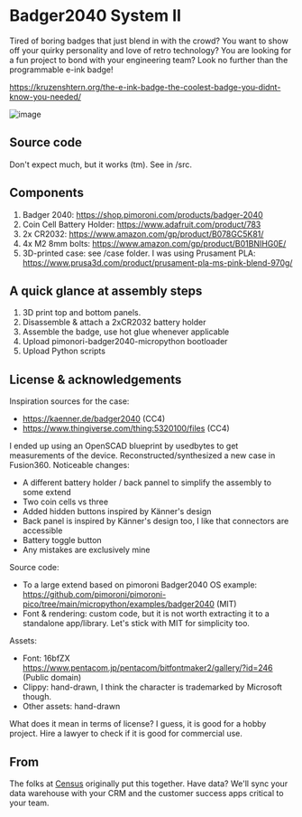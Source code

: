 # Badger2040 System II

Tired of boring badges that just blend in with the crowd? You want to show off your quirky personality and love of retro technology? You are looking for a fun project to bond with your engineering team? Look no further than the programmable e-ink badge!

https://kruzenshtern.org/the-e-ink-badge-the-coolest-badge-you-didnt-know-you-needed/

![image](https://user-images.githubusercontent.com/198995/219474204-890703d2-fb32-4299-a39b-2d434ac3f215.png)

## Source code

Don't expect much, but it works (tm). See in /src.

## Components

1. Badger 2040: https://shop.pimoroni.com/products/badger-2040
2. Coin Cell Battery Holder: https://www.adafruit.com/product/783
3. 2x CR2032: https://www.amazon.com/gp/product/B078GC5K81/
4. 4x M2 8mm bolts: https://www.amazon.com/gp/product/B01BNIHG0E/
5. 3D-printed case: see /case folder. I was using Prusament PLA: https://www.prusa3d.com/product/prusament-pla-ms-pink-blend-970g/

## A quick glance at assembly steps

1. 3D print top and bottom panels. 
2. Disassemble & attach a 2xCR2032 battery holder
3. Assemble the badge, use hot glue whenever applicable
4. Upload pimonori-badger2040-micropython bootloader
5. Upload Python scripts

## License & acknowledgements

Inspiration sources for the case:

- https://kaenner.de/badger2040 (CC4)
- https://www.thingiverse.com/thing:5320100/files (CC4)

I ended up using an OpenSCAD blueprint by usedbytes to get measurements of the device. Reconstructed/synthesized a new case in Fusion360. Noticeable changes:
- A different battery holder / back pannel to simplify the assembly to some extend
- Two coin cells vs three
- Added hidden buttons inspired by Känner's design
- Back panel is inspired by Känner's design too, I like that connectors are accessible
- Battery toggle button
- Any mistakes are exclusively mine

Source code:
- To a large extend based on pimoroni Badger2040 OS example: https://github.com/pimoroni/pimoroni-pico/tree/main/micropython/examples/badger2040 (MIT)
- Font & rendering: custom code, but it is not worth extracting it to a standalone app/library. Let's stick with MIT for simplicity too.

Assets:
- Font: 16bfZX https://www.pentacom.jp/pentacom/bitfontmaker2/gallery/?id=246 (Public domain)
- Clippy: hand-drawn, I think the character is trademarked by Microsoft though.
- Other assets: hand-drawn

What does it mean in terms of license? I guess, it is good for a hobby project. Hire a lawyer to check if it is good for commercial use.

## From

The folks at [Census](http://getcensus.com) originally put this together. Have data? We'll sync your data warehouse with your CRM and the customer success apps critical to your team.
